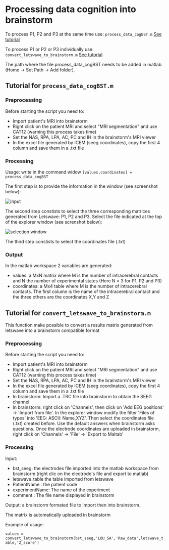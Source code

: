# Processing data cognition into brainstorm

To process P1, P2 and P3 at the same time use:
``` process_data_cogBST.m ``` [See tutorial](https://github.com/Sam54000/cognition_data_to_brainstorm/blob/main/README.md#tutorial-for-process_data_cogbstm)

To process P1 or P2 or P3 individually use:
``` convert_letswave_to_brainstorm.m ``` [See tutorial](https://github.com/Sam54000/cognition_data_to_brainstorm/blob/main/README.md#convert_letswave_to_brainstormm)

The path where the file process_data_cogBST needs to be added in matlab (Home -> Set Path -> Add folder).

## Tutorial for ``` process_data_cogBST.m ``` 
### Preprocessing
Before starting the script you need to:
  - Import patient's MRI into brainstorm
  - Right click on the patient MRI and select "MRI segmentation" and use CAT12 (warning this process takes time)
  - Set the NAS, RPA, LPA, AC, PC and IH in the brainstorm's MRI viewer
  - In the excel file generated by ICEM (seeg coordinates), copy the first 4 column and save them in a .txt file

### Processing
Usage:
write in the command widow
``` [values,coordinates] = process_data_cogBST ``` 

The first step is to provide the information in the window (see screenshot below):

![input](/Input.PNG)

The second step constists to select the three corresponding matrices generated from Letswave: P1, P2 and P3.
Select the file indicated at the top of the explorer window (see screnshot below):

![selection window](/Select_file.png)

The third step constists to select the coordinates file (.txt)

### Output
In  the matlab workspace 2 variables are generated:
  - values: a MxN matrix where M is the number of intracerebral contacts and N the number of experimental states (Here N = 3 for P1, P2 and P3)
  - coordinates: a Mx4 table where M is the number of intracerebral contacts. The first column is the name of the intracerebral contact and the three others are the coordinates       X,Y and Z

## Tutorial for ``` convert_letswave_to_brainstorm.m ```
This function make possible to convert a results matrix generated from letswave into a brainstorm compatible format

### Preprocessing
Before starting the script you need to:
  - Import patient's MRI into brainstorm
  - Right click on the patient MRI and select "MRI segmentation" and use CAT12 (warning this process takes time)
  - Set the NAS, RPA, LPA, AC, PC and IH in the brainstorm's MRI viewer
  - In the excel file generated by ICEM (seeg coordinates), copy the first 4 column and save them in a .txt file
  - In brainstorm: Import a .TRC file into brainstorm to obtain the SEEG channel
  - In brainstorm: right click on 'Channels', then click on 'Add EEG positions' -> 'Import from file'. 
                   In the explorer window modify the filter 'Files of types' into 'EEG: ASCII: Name,XYZ'.
                   Then select the coordinates file (.txt) created before. Use the default answers when brainstorm asks questions.
                   Once the electrode coordinates are uploaded in brainstorm, right click on 'Channels' -> 'File' -> 'Export to Maltab'
### Processing
Input: 
  - bst_seeg: the electrodes file imported into the matlab workspace from brainstorm (right clic on the electrode's file and export to matlab)
  - letswave_table the table imported from letswave
  - PatientName   : the patient code
  - experimentName: The name of the experiment
  - comment       : The file name displayed in brainstorm
        
Output: a brainstorm formated file to import then into brainstorm.

The matrix is automatically uploaded in brainstorm

Example of usage: 

```values = convert_letswave_to_brainstorm(bst_seeg,'LOU_SA','Raw_data',letswave_table,'Z_score')```

